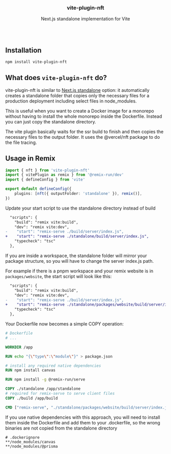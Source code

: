 <div align='center'>
    <br/>
    <br/>
    <h3>vite-plugin-nft</h3>
    <p>Next.js standalone implementation for Vite</p>
    <br/>
    <br/>
</div>

## Installation

```bash
npm install vite-plugin-nft
```

## What does `vite-plugin-nft` do?

vite-plugin-nft is similar to [Next.js standalone](https://nextjs.org/docs/pages/api-reference/next-config-js/output#automatically-copying-traced-files) option: it automatically creates a standalone folder that copies only the necessary files for a production deployment including select files in node_modules.

This is useful when you want to create a Docker image for a monorepo without having to install the whole monorepo inside the Dockerfile. Instead you can just copy the standalone directory.

The vite plugin basically waits for the ssr build to finish and then copies the necessary files to the output folder. It uses the @vercel/nft package to do the file tracing.

## Usage in Remix

```ts
import { nft } from 'vite-plugin-nft'
import { vitePlugin as remix } from '@remix-run/dev'
import { defineConfig } from 'vite'

export default defineConfig({
    plugins: [nft({ outputFolder: 'standalone' }), remix()],
})
```

Update your start script to use the standalone directory instead of build

```diff
  "scripts": {
    "build": "remix vite:build",
    "dev": "remix vite:dev",
-    "start": "remix-serve ./build/server/index.js",
+    "start": "remix-serve ./standalone/build/server/index.js",
    "typecheck": "tsc"
  },
```

If you are inside a workspace, the standalone folder will mirror your package structure, so you will have to change the server index.js path.

For example if there is a pnpm workspace and your remix website is in `packages/website`, the start script will look like this:

```diff
  "scripts": {
    "build": "remix vite:build",
    "dev": "remix vite:dev",
-    "start": "remix-serve ./build/server/index.js",
+    "start": "remix-serve ./standalone/packages/website/build/server/index.js",
    "typecheck": "tsc"
  },
```

Your Dockerfile now becomes a simple COPY operation:

```dockerfile
# Dockerfile
# ...

WORKDIR /app

RUN echo "{\"type\":\"module\"}" > package.json

# install any required native dependencies
RUN npm install canvas

RUN npm install -g @remix-run/serve

COPY ./standalone /app/standalone
# required for remix-serve to serve client files
COPY ./build /app/build

CMD ["remix-serve", "./standalone/packages/website/build/server/index.js"]

```

If you use native dependencies with this approach, you will need to install them inside the Dockerfile and add them to your .dockerfile, so the wrong binaries are not copied from the standalone directory


```
# .dockerignore
**/node_modules/canvas
**/node_modules/@prisma
```